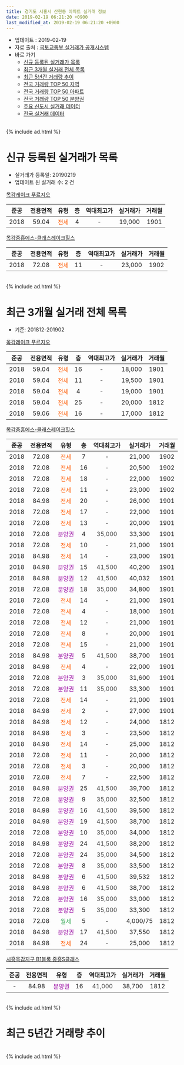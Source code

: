 ```yaml
---
title: 경기도 시흥시 산현동 아파트 실거래 정보
date: 2019-02-19 06:21:20 +0900
last_modified_at: 2019-02-19 06:21:20 +0900
---
```


* 업데이트 : 2019-02-19
* 자료 출처 : [국토교통부 실거래가 공개시스템](http://rt.molit.go.kr)
* 바로 가기
    * [신규 등록된 실거래가 목록](#신규-등록된-실거래가-목록)
    * [최근 3개월 실거래 전체 목록](#최근-3개월-실거래-전체-목록)
    * [최근 5년간 거래량 추이](#최근-5년간-거래량-추이)
    * [전국 거래량 TOP 50 지역](https://ayogom.github.io/apt-trade-info/최근-3개월-전국에서-가장-거래가-많이-발생한-지역)
    * [전국 거래량 TOP 50 아파트](https://ayogom.github.io/apt-trade-info/최근-3개월-전국에서-가장-거래가-많이-발생한-아파트)
    * [전국 거래량 TOP 50 분양권](https://ayogom.github.io/apt-trade-info/최근-3개월-전국에서-가장-거래가-많이-발생한-분양권)
    * [주요 신도시 실거래 데이터](https://ayogom.github.io/apt-trade-info/주요-신도시)
    * [전국 실거래 데이터](https://ayogom.github.io/apt-trade-info/전국)
<br>
{% include ad.html %}
<br>

# 신규 등록된 실거래가 목록
* 실거래가 등록일: 20190219
* 업데이트 된 실거래 수: 2 건


[목감레이크 푸르지오](https://search.naver.com/search.naver?query=%EA%B2%BD%EA%B8%B0%EB%8F%84+%EC%8B%9C%ED%9D%A5%EC%8B%9C+%EC%82%B0%ED%98%84%EB%8F%99+%EB%AA%A9%EA%B0%90%EB%A0%88%EC%9D%B4%ED%81%AC+%ED%91%B8%EB%A5%B4%EC%A7%80%EC%98%A4)

|준공|전용면적|유형|층|역대최고가|실거래가|거래월|
|:---:|:---:|:---:|:---:|:---:|:---:|:---:|
|2018|59.04|<span style="color:#ff5a00">전세</span>|4|<span style="color:#444444">-</span>|19,000|1901|

[목감중흥에스-클래스레이크힐스](https://search.naver.com/search.naver?query=%EA%B2%BD%EA%B8%B0%EB%8F%84+%EC%8B%9C%ED%9D%A5%EC%8B%9C+%EC%82%B0%ED%98%84%EB%8F%99+%EB%AA%A9%EA%B0%90%EC%A4%91%ED%9D%A5%EC%97%90%EC%8A%A4-%ED%81%B4%EB%9E%98%EC%8A%A4%EB%A0%88%EC%9D%B4%ED%81%AC%ED%9E%90%EC%8A%A4)

|준공|전용면적|유형|층|역대최고가|실거래가|거래월|
|:---:|:---:|:---:|:---:|:---:|:---:|:---:|
|2018|72.08|<span style="color:#ff5a00">전세</span>|11|<span style="color:#444444">-</span>|23,000|1902|


<br>
{% include ad.html %}
<br>

# 최근 3개월 실거래 전체 목록
* 기준: 201812-201902


[목감레이크 푸르지오](https://search.naver.com/search.naver?query=%EA%B2%BD%EA%B8%B0%EB%8F%84+%EC%8B%9C%ED%9D%A5%EC%8B%9C+%EC%82%B0%ED%98%84%EB%8F%99+%EB%AA%A9%EA%B0%90%EB%A0%88%EC%9D%B4%ED%81%AC+%ED%91%B8%EB%A5%B4%EC%A7%80%EC%98%A4)

|준공|전용면적|유형|층|역대최고가|실거래가|거래월|
|:---:|:---:|:---:|:---:|:---:|:---:|:---:|
|2018|59.04|<span style="color:#ff5a00">전세</span>|16|<span style="color:#444444">-</span>|18,000|1901|
|2018|59.04|<span style="color:#ff5a00">전세</span>|11|<span style="color:#444444">-</span>|19,500|1901|
|2018|59.04|<span style="color:#ff5a00">전세</span>|4|<span style="color:#444444">-</span>|19,000|1901|
|2018|59.04|<span style="color:#ff5a00">전세</span>|25|<span style="color:#444444">-</span>|20,000|1812|
|2018|59.06|<span style="color:#ff5a00">전세</span>|16|<span style="color:#444444">-</span>|17,000|1812|

[목감중흥에스-클래스레이크힐스](https://search.naver.com/search.naver?query=%EA%B2%BD%EA%B8%B0%EB%8F%84+%EC%8B%9C%ED%9D%A5%EC%8B%9C+%EC%82%B0%ED%98%84%EB%8F%99+%EB%AA%A9%EA%B0%90%EC%A4%91%ED%9D%A5%EC%97%90%EC%8A%A4-%ED%81%B4%EB%9E%98%EC%8A%A4%EB%A0%88%EC%9D%B4%ED%81%AC%ED%9E%90%EC%8A%A4)

|준공|전용면적|유형|층|역대최고가|실거래가|거래월|
|:---:|:---:|:---:|:---:|:---:|:---:|:---:|
|2018|72.08|<span style="color:#ff5a00">전세</span>|7|<span style="color:#444444">-</span>|21,000|1902|
|2018|72.08|<span style="color:#ff5a00">전세</span>|16|<span style="color:#444444">-</span>|20,500|1902|
|2018|72.08|<span style="color:#ff5a00">전세</span>|18|<span style="color:#444444">-</span>|22,000|1902|
|2018|72.08|<span style="color:#ff5a00">전세</span>|11|<span style="color:#444444">-</span>|23,000|1902|
|2018|84.98|<span style="color:#ff5a00">전세</span>|20|<span style="color:#444444">-</span>|26,000|1901|
|2018|72.08|<span style="color:#ff5a00">전세</span>|17|<span style="color:#444444">-</span>|22,000|1901|
|2018|72.08|<span style="color:#ff5a00">전세</span>|13|<span style="color:#444444">-</span>|20,000|1901|
|2018|72.08|<span style="color:#9C11A5">분양권</span>|4|<span style="color:#444444">35,000</span>|33,300|1901|
|2018|72.08|<span style="color:#ff5a00">전세</span>|10|<span style="color:#444444">-</span>|21,000|1901|
|2018|84.98|<span style="color:#ff5a00">전세</span>|14|<span style="color:#444444">-</span>|23,000|1901|
|2018|84.98|<span style="color:#9C11A5">분양권</span>|15|<span style="color:#444444">41,500</span>|40,200|1901|
|2018|84.98|<span style="color:#9C11A5">분양권</span>|12|<span style="color:#444444">41,500</span>|40,032|1901|
|2018|72.08|<span style="color:#9C11A5">분양권</span>|18|<span style="color:#444444">35,000</span>|34,800|1901|
|2018|72.08|<span style="color:#ff5a00">전세</span>|14|<span style="color:#444444">-</span>|21,000|1901|
|2018|72.08|<span style="color:#ff5a00">전세</span>|4|<span style="color:#444444">-</span>|18,000|1901|
|2018|72.08|<span style="color:#ff5a00">전세</span>|12|<span style="color:#444444">-</span>|21,000|1901|
|2018|72.08|<span style="color:#ff5a00">전세</span>|8|<span style="color:#444444">-</span>|20,000|1901|
|2018|72.08|<span style="color:#ff5a00">전세</span>|15|<span style="color:#444444">-</span>|21,000|1901|
|2018|84.98|<span style="color:#9C11A5">분양권</span>|5|<span style="color:#444444">41,500</span>|38,700|1901|
|2018|84.98|<span style="color:#ff5a00">전세</span>|4|<span style="color:#444444">-</span>|22,000|1901|
|2018|72.08|<span style="color:#9C11A5">분양권</span>|3|<span style="color:#444444">35,000</span>|31,600|1901|
|2018|72.08|<span style="color:#9C11A5">분양권</span>|11|<span style="color:#444444">35,000</span>|33,300|1901|
|2018|72.08|<span style="color:#ff5a00">전세</span>|14|<span style="color:#444444">-</span>|21,000|1901|
|2018|84.98|<span style="color:#ff5a00">전세</span>|2|<span style="color:#444444">-</span>|27,000|1901|
|2018|84.98|<span style="color:#ff5a00">전세</span>|12|<span style="color:#444444">-</span>|24,000|1812|
|2018|84.98|<span style="color:#ff5a00">전세</span>|3|<span style="color:#444444">-</span>|23,500|1812|
|2018|84.98|<span style="color:#ff5a00">전세</span>|14|<span style="color:#444444">-</span>|25,000|1812|
|2018|72.08|<span style="color:#ff5a00">전세</span>|11|<span style="color:#444444">-</span>|20,000|1812|
|2018|72.08|<span style="color:#ff5a00">전세</span>|3|<span style="color:#444444">-</span>|20,000|1812|
|2018|72.08|<span style="color:#ff5a00">전세</span>|7|<span style="color:#444444">-</span>|22,500|1812|
|2018|84.98|<span style="color:#9C11A5">분양권</span>|25|<span style="color:#444444">41,500</span>|39,700|1812|
|2018|72.08|<span style="color:#9C11A5">분양권</span>|9|<span style="color:#444444">35,000</span>|32,500|1812|
|2018|84.98|<span style="color:#9C11A5">분양권</span>|16|<span style="color:#444444">41,500</span>|39,500|1812|
|2018|84.98|<span style="color:#9C11A5">분양권</span>|19|<span style="color:#444444">41,500</span>|38,700|1812|
|2018|72.08|<span style="color:#9C11A5">분양권</span>|10|<span style="color:#444444">35,000</span>|34,000|1812|
|2018|84.98|<span style="color:#9C11A5">분양권</span>|24|<span style="color:#444444">41,500</span>|38,200|1812|
|2018|72.08|<span style="color:#9C11A5">분양권</span>|24|<span style="color:#444444">35,000</span>|34,500|1812|
|2018|72.08|<span style="color:#9C11A5">분양권</span>|8|<span style="color:#444444">35,000</span>|33,500|1812|
|2018|84.98|<span style="color:#9C11A5">분양권</span>|6|<span style="color:#444444">41,500</span>|39,532|1812|
|2018|84.98|<span style="color:#9C11A5">분양권</span>|6|<span style="color:#444444">41,500</span>|38,700|1812|
|2018|72.08|<span style="color:#9C11A5">분양권</span>|16|<span style="color:#444444">35,000</span>|33,000|1812|
|2018|72.08|<span style="color:#9C11A5">분양권</span>|5|<span style="color:#444444">35,000</span>|33,300|1812|
|2018|72.08|<span style="color:#34a853">월세</span>|5|<span style="color:#444444">-</span>|4,000/75|1812|
|2018|84.98|<span style="color:#9C11A5">분양권</span>|17|<span style="color:#444444">41,500</span>|37,550|1812|
|2018|84.98|<span style="color:#ff5a00">전세</span>|24|<span style="color:#444444">-</span>|25,000|1812|


<script async src="//pagead2.googlesyndication.com/pagead/js/adsbygoogle.js"></script>
<!-- 기본 -->
<ins class="adsbygoogle"
     style="display:block"
     data-ad-client="ca-pub-2446590836940007"
     data-ad-slot="1659523306"
     data-ad-format="auto"
     data-full-width-responsive="true"></ins>
<script>
(adsbygoogle = window.adsbygoogle || []).push({});
</script>


[시흥목감지구 B1블록 중흥S클래스](https://search.naver.com/search.naver?query=%EA%B2%BD%EA%B8%B0%EB%8F%84+%EC%8B%9C%ED%9D%A5%EC%8B%9C+%EC%82%B0%ED%98%84%EB%8F%99+%EC%8B%9C%ED%9D%A5%EB%AA%A9%EA%B0%90%EC%A7%80%EA%B5%AC+B1%EB%B8%94%EB%A1%9D+%EC%A4%91%ED%9D%A5S%ED%81%B4%EB%9E%98%EC%8A%A4)

|준공|전용면적|유형|층|역대최고가|실거래가|거래월|
|:---:|:---:|:---:|:---:|:---:|:---:|:---:|
|-|84.98|<span style="color:#9C11A5">분양권</span>|16|<span style="color:#444444">41,000</span>|38,700|1812|


<br>
{% include ad.html %}
<br>

# 최근 5년간 거래량 추이


<div style="width:100%;">
    <canvas id="deal_progress" height="200"></canvas>
</div>

<script>
new Chart(document.getElementById("deal_progress"), {
    type: 'line',
    data: {
        labels: ['201402','201403','201404','201405','201406','201407','201408','201409','201410','201411','201412','201501','201502','201503','201504','201505','201506','201507','201508','201509','201510','201511','201512','201601','201602','201603','201604','201605','201606','201607','201608','201609','201610','201611','201612','201701','201702','201703','201704','201705','201706','201707','201708','201709','201710','201711','201712','201801','201802','201803','201804','201805','201806','201807','201808','201809','201810','201811','201812','201901','201902'],
        datasets: [{
            label: '매매',
            pointRadius: 1,
            data: [0, 0, 0, 0, 0, 0, 0, 0, 0, 0, 0, 0, 0, 0, 0, 0, 0, 0, 0, 0, 0, 0, 0, 0, 0, 0, 0, 0, 0, 0, 0, 0, 0, 0, 0, 0, 0, 0, 0, 0, 0, 0, 0, 0, 0, 0, 0, 25, 17, 19, 12, 10, 28, 22, 42, 25, 14, 7, 14, 7, 0],
            borderColor: "rgba(255, 201, 14, 1)",
            backgroundColor: "rgba(255, 201, 14, 0.5)",
            fill: false,
            lineTension: 0
        },{
            label: '전월세',
            pointRadius: 1,
            data: [0, 0, 0, 0, 0, 0, 0, 0, 0, 0, 0, 0, 0, 0, 0, 0, 0, 0, 0, 0, 0, 0, 0, 0, 0, 0, 0, 0, 0, 0, 0, 0, 0, 0, 0, 0, 0, 0, 0, 0, 0, 0, 0, 0, 0, 0, 0, 2, 16, 41, 9, 6, 2, 1, 3, 6, 9, 16, 10, 16, 4],
            borderColor: "rgba(0, 141, 185, 1)",
            backgroundColor: "rgba(0, 141, 185, 0.5)",
            fill: false,
            lineTension: 0
        }
        ]
    },
    options: {
        responsive: true,
        title: {
            display: false
        },
        tooltips: {
            mode: 'index',
            intersect: false
        },
        hover: {
            mode: 'nearest',
            intersect: true
        },
        scales: {
            xAxes: [{
                display: true,
                scaleLabel: {
                    display: true,
                    labelString: '년/월'
                }
            }],
            yAxes: [{
                display: true,
                ticks: {
                    suggestedMin: 0,
                },
                scaleLabel: {
                    display: true,
                    labelString: '실거래 수'
                }
            }]
        }
    }
});

</script>


<br>
{% include ad.html %}
<br>


